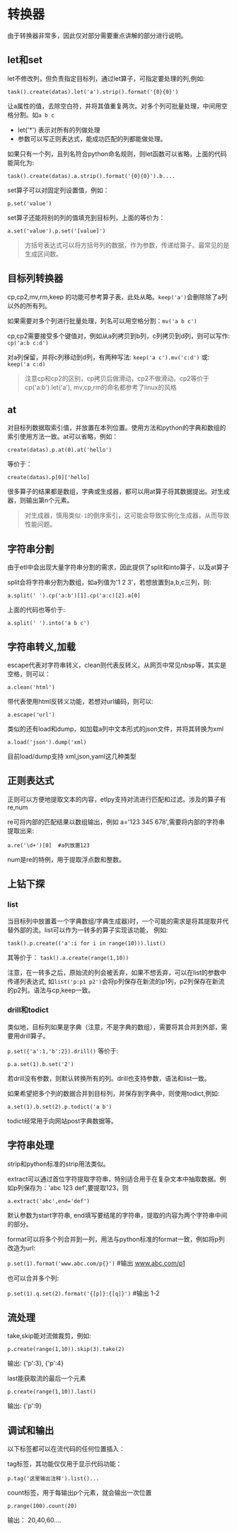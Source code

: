 # 转换器

由于转换器非常多，因此仅对部分需要重点讲解的部分进行说明。


## let和set
let不修改列，但负责指定目标列，通过let算子，可指定要处理的列,例如:

`task().create(datas).let('a').strip().format('{0}{0}')`

让a属性的值，去除空白符，并将其值重复两次。对多个列可批量处理，中间用空格分割。如`a b c`

- let('*') 表示对所有的列做处理
- 参数可以写正则表达式，能成功匹配的列都能做处理。

如果只有一个列，且列名符合python命名规则，则let函数可以省略，上面的代码能简化为:

`task().create(datas).a.strip().format('{0}{0}').b....`

set算子可以对固定列设置值，例如：

`p.set('value')`

set算子还能将别的列的值填充到目标列，上面的等价为：

`a.set('value').p.set('[value]')`

> 方括号表达式可以将方括号列的数据，作为参数，传递给算子。最常见的是生成区间数。



## 目标列转换器

cp,cp2,mv,rm,keep 的功能可参考算子表，此处从略。`keep('a')`会删除除了a列以外的所有列。

如果需要对多个列进行批量处理，列名可以用空格分割：`mv('a b c')`

cp,cp2需要接受多个键值对，例如从a列拷贝到b列，c列拷贝到d列，则可以写作:
`cp('a:b c:d')`

对a列保留，并将c列移动到d列，有两种写法:
`keep('a c').mv('c:d')` 或:
`keep('a c:d)`

> 注意cp和cp2的区别，cp拷贝后做滑动，cp2不做滑动。cp2等价于cp('a:b').let('a'), mv,cp,rm的命名都参考了linux的风格


## at

对目标列数据取索引值，并放置在本列位置。使用方法和python的字典和数组的索引使用方法一致。at可以省略，例如：

`create(datas).p.at(0).at('hello')`

等价于：

`create(datas).p[0]['hello]`

很多算子的结果都是数组，字典或生成器，都可以用at算子将其数据提出。对生成器，则输出第n个元素。

> 对生成器，慎用类似`-1`的倒序索引，这可能会导致实例化生成器，从而导致性能问题。

## 字符串分割

由于etl中会出现大量字符串分割的需求，因此提供了split和into算子，以及at算子

split会将字符串分割为数组，如a列值为'1 2 3'，若想放置到a,b,c三列，则:

`a.split(' ').cp('a:b')[1].cp('a:c)[2].a[0]`

上面的代码也等价于:

`a.split(' ').into('a b c')`


## 字符串转义,加载

escape代表对字符串转义，clean则代表反转义。从网页中常见nbsp等，其实是空格，则可以：

`a.clean('html')`

带代表使用html反转义功能，若想对url编码，则可以:

`a.escape('url')`

类似的还有load和dump，如加载a列中文本形式的json文件，并将其转换为xml

`a.load('json').dump('xml)`

目前load/dump支持 xml,json,yaml这几种类型

## 正则表达式

正则可以方便地提取文本的内容，etlpy支持对流进行匹配和过滤。涉及的算子有re,num 

re可将内部的匹配结果以数组输出，例如 a='123 345 678',需要将内部的字符串提取出来:

`a.re('\d+')[0]  #a列放置123`

num是re的特例，用于提取浮点数和整数。

## 上钻下探

### list 

当目标列中放置着一个字典数组/字典生成器)时，一个可能的需求是将其提取并代替外部的流。list可以作为一转多的算子实现该功能， 例如:

`task().p.create(('a':i for i in range(10))).list()`

其等价于：
`task().a.create(range(1,10))`

注意，在一转多之后，原始流的列会被丢弃，如果不想丢弃，可以在list的参数中传递列表达式, 如`list('p:p1 p2')`会将p列保存在新流的p1列，p2列保存在新流的p2列。语法与cp,keep一致。


### drill和todict

类似地，目标列如果是字典（注意，不是字典的数组），需要将其合并到外部，需要用drill算子。

`p.set({'a':1,'b':2}).drill()` 等价于:

`p.a.set(1).b.set('2')`

若drill没有参数，则默认转换所有的列。drill也支持参数，语法和list一致。

如果希望把多个列的数据合并到目标列，并保存到字典中，则使用todict,例如:

`a.set(1).b.set(2).p.todict('a b')` 

todict经常用于向网站post字典数据等。


## 字符串处理

strip和python标准的strip用法类似。

extract可以通过首位字符提取字符串，特别适合用于在复杂文本中抽取数据。例如p列保存为：'abc 123 def',要提取123，则

`a.extract('abc',end='def')`

默认参数为start字符串, end填写要结尾的字符串，提取的内容为两个字符串中间的部分。

format可以将多个列合并到一列，用法与python标准的format一致，例如将p列改造为url:

`p.set(1).format('www.abc.com/p{}')`  #输出 www.abc.com/p1

也可以合并多个列:

`p.set(1).q.set(2).format('{[p]}:{[q]}')`  #输出 1-2


## 流处理

take,skip能对流做裁剪，例如:

`p.create(range(1,10)).skip(3).take(2)`

输出: {'p':3}, {'p':4}

last能获取流的最后一个元素

`p.create(range(1,10)).last()`

输出: {'p':9}

## 调试和输出

以下标签都可以在流代码的任何位置插入：

tag标签，其功能仅仅用于显示代码功能：

`p.tag('这里输出注释').list()...`

count标签，用于每输出p个元素，就会输出一次位置

`p.range(100).count(20)`

输出： 20,40,60....


















